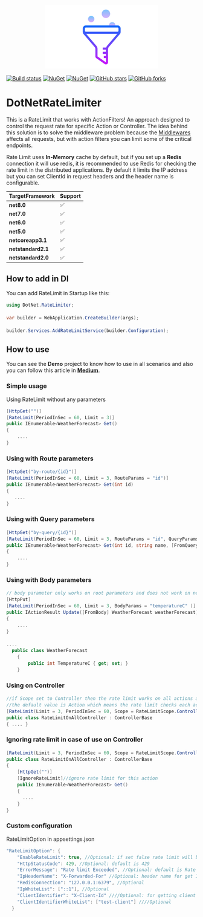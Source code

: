 <p align="center"><img src="rate-limit.webp" width="300"></p>

[![Build status](https://ci.appveyor.com/api/projects/status/9i2u298skqni6s3g?svg=true)](https://ci.appveyor.com/project/SaeedEsmaeelinejad/dotnet-ratelimit)
[![NuGet](https://img.shields.io/nuget/v/DotNetRateLimiter.svg)](https://www.nuget.org/packages/DotNetRateLimiter/)
[![NuGet](https://img.shields.io/nuget/dt/DotNetRateLimiter.svg)](https://www.nuget.org/packages/DotNetRateLimiter/)
[![GitHub stars](https://img.shields.io/github/stars/SaeedEsmaeelinejad/DotNet.RateLimit.svg)](https://github.com/SaeedEsmaeelinejad/DotNet.RateLimit/stargazers)
[![GitHub forks](https://img.shields.io/github/forks/SaeedEsmaeelinejad/DotNet.RateLimit.svg)](https://github.com/SaeedEsmaeelinejad/DotNet.RateLimit/network)
# DotNetRateLimiter

This is a RateLimit that works with ActionFilters! An approach designed to control the request rate for specific Action or Controller. The idea behind this solution is to solve the middleware problem because the [Middlewares](https://docs.microsoft.com/en-us/aspnet/core/fundamentals/middleware/?view=aspnetcore-6.0) affects all requests, but with action filters you can limit some of the critical endpoints.

Rate Limit uses **In-Memory** cache by default, but if you set up a **Redis** connection it will use redis, it is recommended to use Redis for checking the rate limit in the distributed applications. By default it limits the IP address but you can set ClientId in request headers and the header name is configurable.


|TargetFramework|Support|
|---|---|
|**net8.0**|:white_check_mark:|
|**net7.0**|:white_check_mark:|
|**net6.0**|:white_check_mark:|
|**net5.0**|:white_check_mark:|
|**netcoreapp3.1**|:white_check_mark:|
|**netstandard2.1**|:white_check_mark:|
|**netstandard2.0**|:white_check_mark:|

## How to add in DI
You can add RateLimit in Startup like this:
```csharp
using DotNet.RateLimiter;

var builder = WebApplication.CreateBuilder(args);

builder.Services.AddRateLimitService(builder.Configuration);
```
## How to use
You can see the **Demo** project to know how to use in all scenarios and also you can follow this article in [**Medium**](https://medium.com/@s.esmaeelinejad/net-6-ratelimit-with-actionfilters-918a1aacb5fa).
### Simple usage
Using RateLimit without any parameters
```csharp
[HttpGet("")]
[RateLimit(PeriodInSec = 60, Limit = 3)]
public IEnumerable<WeatherForecast> Get()
{
    ....
}
```
### Using with Route parameters
```csharp
[HttpGet("by-route/{id}")]
[RateLimit(PeriodInSec = 60, Limit = 3, RouteParams = "id")]
public IEnumerable<WeatherForecast> Get(int id)
{
   ....
}
```
### Using with Query parameters
```csharp
[HttpGet("by-query/{id}")]
[RateLimit(PeriodInSec = 60, Limit = 3, RouteParams = "id", QueryParams = "name,family")]
public IEnumerable<WeatherForecast> Get(int id, string name, [FromQuery] List<string> family)
{
    ....
}
```

### Using with Body parameters
```csharp
// body parameter only works on root parameters and does not work on nested parameters.
[HttpPut]
[RateLimit(PeriodInSec = 60, Limit = 3, BodyParams = "temperatureC" )]
public IActionResult Update([FromBody] WeatherForecast weatherForecast)
{
	....
}

....
  public class WeatherForecast
    {
        public int TemperatureC { get; set; }
    }
```
### Using on Controller
```csharp
//if Scope set to Controller then the rate limit works on all actions and no matter which actions call
//the default value is Action which means the rate limit checks each action separately
[RateLimit(Limit = 3, PeriodInSec = 60, Scope = RateLimitScope.Controller)]
public class RateLimitOnAllController : ControllerBase
{ .... }
```
### Ignoring rate limit in case of use on Controller
```csharp
[RateLimit(Limit = 3, PeriodInSec = 60, Scope = RateLimitScope.Controller)]
public class RateLimitOnAllController : ControllerBase
{
    [HttpGet("")]
    [IgnoreRateLimit]//ignore rate limit for this action
    public IEnumerable<WeatherForecast> Get()
    {
      ....
    }
}
```
### Custom configuration
RateLimitOption in appsettings.json
```csharp
"RateLimitOption": {
    "EnableRateLimit": true, //Optional: if set false rate limit will be disabled, default is true
    "HttpStatusCode": 429, //Optional: default is 429
    "ErrorMessage": "Rate limit Exceeded", //Optional: default is Rate limit Exceeded
    "IpHeaderName": "X-Forwarded-For" //Optional: header name for get Ip address, default is X-Forwarded-For
    "RedisConnection": "127.0.0.1:6379", //Optional
    "IpWhiteList": ["::1"], //Optional
    "ClientIdentifier": "X-Client-Id" ////Optional: for getting client id from request header if this present the rate limit will not use IP for limit requests
    "ClientIdentifierWhiteList": ["test-client"] ////Optional
  }
```
